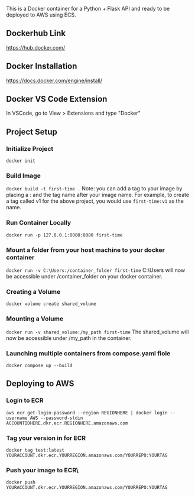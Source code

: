 This is a Docker container for a Python + Flask API and ready to be deployed to AWS using ECS.

## Dockerhub Link

https://hub.docker.com/

## Docker Installation

https://docs.docker.com/engine/install/

## Docker VS Code Extension

In VSCode, go to View > Extensions and type "Docker"

## Project Setup

### Initialize Project

`docker init`

### Build Image

`docker build -t first-time .`
Note: you can add a tag to your image by placing a : and the tag name after your image name. For example, to create a tag called v1 for the above project, you would use `first-time:v1` as the name.

### Run Container Locally

`docker run -p 127.0.0.1:8080:8080 first-time`

### Mount a folder from your host machine to your docker container

`docker run -v C:\Users:/container_folder first-time`
C:\Users will now be accessible under /container_folder on your docker container.

### Creating a Volume

`docker volume create shared_volume`

### Mounting a Volume

`docker run -v shared_volume:/my_path first-time`
The shared_volume will now be accessible under /my_path in the container.

### Launching multiple containers from compose.yaml fiole

`docker compose up --build`

## Deploying to AWS

### Login to ECR

`aws ecr get-login-password --region REGIONHERE | docker login --username AWS --password-stdin ACCOUNTIDHERE.dkr.ecr.REGIONHERE.amazonaws.com`

### Tag your version in for ECR

`docker tag test:latest YOURACCOUNT.dkr.ecr.YOURREGION.amazonaws.com/YOURREPO:YOURTAG`

### Push your image to ECR\

`docker push YOURACCOUNT.dkr.ecr.YOURREGION.amazonaws.com/YOURREPO:YOURTAG`
